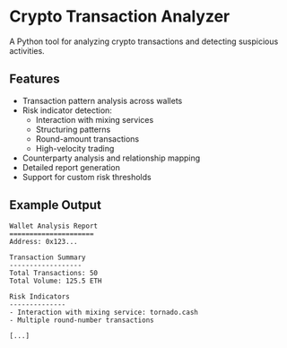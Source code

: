 # Crypto Transaction Analyzer 

A Python tool for analyzing crypto transactions and detecting suspicious activities. 

##  Features

- Transaction pattern analysis across wallets
- Risk indicator detection:
  - Interaction with mixing services
  - Structuring patterns
  - Round-amount transactions
  - High-velocity trading
- Counterparty analysis and relationship mapping
- Detailed report generation
- Support for custom risk thresholds





##  Example Output

```
Wallet Analysis Report
=====================
Address: 0x123...

Transaction Summary
------------------
Total Transactions: 50
Total Volume: 125.5 ETH

Risk Indicators
--------------
- Interaction with mixing service: tornado.cash
- Multiple round-number transactions

[...]
```





